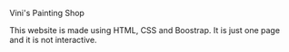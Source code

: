 Vini's Painting Shop 

This website is made using HTML, CSS and Boostrap. 
It is just one page and it is not interactive.
